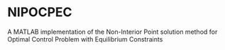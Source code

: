 # NIPOCPEC
 A MATLAB implementation of the Non-Interior Point solution method for Optimal Control Problem with Equilibrium Constraints
